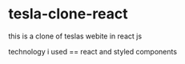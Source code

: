 # tesla-clone-react  
this is a clone of teslas webite in react js

technology i used == react and styled components
 
